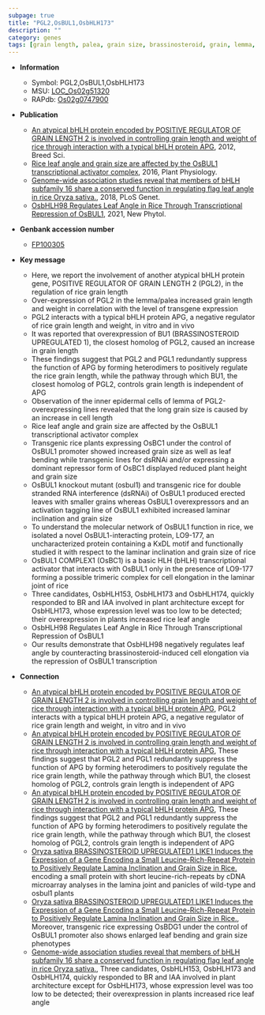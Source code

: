 ```yaml
---
subpage: true
title: "PGL2,OsBUL1,OsbHLH173"
description: ""
category: genes
tags: [grain length, palea, grain size, brassinosteroid, grain, lemma, leaf, cell elongation, height, plant height, transcriptional activator, architecture, iaa,  BR , IAA, plant architecture, leaf angle]
---
```


* **Information**  
    + Symbol: PGL2,OsBUL1,OsbHLH173  
    + MSU: [LOC_Os02g51320](http://rice.plantbiology.msu.edu/cgi-bin/ORF_infopage.cgi?orf=LOC_Os02g51320)  
    + RAPdb: [Os02g0747900](http://rapdb.dna.affrc.go.jp/viewer/gbrowse_details/irgsp1?name=Os02g0747900)  

* **Publication**  
    + [An atypical bHLH protein encoded by POSITIVE REGULATOR OF GRAIN LENGTH 2 is involved in controlling grain length and weight of rice through interaction with a typical bHLH protein APG](http://www.ncbi.nlm.nih.gov/pubmed?term=An+atypical+bHLH+protein+encoded+by+POSITIVE+REGULATOR+OF+GRAIN+LENGTH+2+is+involved+in+controlling+grain+length+and+weight+of+rice+through+interaction+with+a+typical+bHLH+protein+APG%5BTitle%5D), 2012, Breed Sci.
    + [Rice leaf angle and grain size are affected by the OsBUL1 transcriptional activator complex](http://www.ncbi.nlm.nih.gov/pubmed?term=Rice+leaf+angle+and+grain+size+are+affected+by+the+OsBUL1+transcriptional+activator+complex%5BTitle%5D), 2016, Plant Physiology.
    + [Genome-wide association studies reveal that members of bHLH subfamily 16 share a conserved function in regulating flag leaf angle in rice Oryza sativa.](http://www.ncbi.nlm.nih.gov/pubmed?term=Genome-wide+association+studies+reveal+that+members+of+bHLH+subfamily+16+share+a+conserved+function+in+regulating+flag+leaf+angle+in+rice+Oryza+sativa.%5BTitle%5D), 2018, PLoS Genet.
    + [OsbHLH98 Regulates Leaf Angle in Rice Through Transcriptional Repression of OsBUL1](http://www.ncbi.nlm.nih.gov/pubmed?term=OsbHLH98+Regulates+Leaf+Angle+in+Rice+Through+Transcriptional+Repression+of+OsBUL1%5BTitle%5D), 2021, New Phytol.

* **Genbank accession number**  
    + [FP100305](http://www.ncbi.nlm.nih.gov/nuccore/FP100305)

* **Key message**  
    + Here, we report the involvement of another atypical bHLH protein gene, POSITIVE REGULATOR OF GRAIN LENGTH 2 (PGL2), in the regulation of rice grain length
    + Over-expression of PGL2 in the lemma/palea increased grain length and weight in correlation with the level of transgene expression
    + PGL2 interacts with a typical bHLH protein APG, a negative regulator of rice grain length and weight, in vitro and in vivo
    + It was reported that overexpression of BU1 (BRASSINOSTEROID UPREGULATED 1), the closest homolog of PGL2, caused an increase in grain length
    + These findings suggest that PGL2 and PGL1 redundantly suppress the function of APG by forming heterodimers to positively regulate the rice grain length, while the pathway through which BU1, the closest homolog of PGL2, controls grain length is independent of APG
    + Observation of the inner epidermal cells of lemma of PGL2-overexpressing lines revealed that the long grain size is caused by an increase in cell length
    + Rice leaf angle and grain size are affected by the OsBUL1 transcriptional activator complex
    + Transgenic rice plants expressing OsBC1 under the control of OsBUL1 promoter showed increased grain size as well as leaf bending while transgenic lines for dsRNAi and/or expressing a dominant repressor form of OsBC1 displayed reduced plant height and grain size
    + OsBUL1 knockout mutant (osbul1) and transgenic rice for double stranded RNA interference (dsRNAi) of OsBUL1 produced erected leaves with smaller grains whereas OsBUL1 overexpressors and an activation tagging line of OsBUL1 exhibited increased laminar inclination and grain size
    + To understand the molecular network of OsBUL1 function in rice, we isolated a novel OsBUL1-interacting protein, LO9-177, an uncharacterized protein containing a KxDL motif and functionally studied it with respect to the laminar inclination and grain size of rice
    + OsBUL1 COMPLEX1 (OsBC1) is a basic HLH (bHLH) transcriptional activator that interacts with OsBUL1 only in the presence of LO9-177 forming a possible trimeric complex for cell elongation in the laminar joint of rice
    + Three candidates, OsbHLH153, OsbHLH173 and OsbHLH174, quickly responded to BR and IAA involved in plant architecture except for OsbHLH173, whose expression level was too low to be detected; their overexpression in plants increased rice leaf angle
    + OsbHLH98 Regulates Leaf Angle in Rice Through Transcriptional Repression of OsBUL1
    + Our results demonstrate that OsbHLH98 negatively regulates leaf angle by counteracting brassinosteroid-induced cell elongation via the repression of OsBUL1 transcription

* **Connection**  
    + [An atypical bHLH protein encoded by POSITIVE REGULATOR OF GRAIN LENGTH 2 is involved in controlling grain length and weight of rice through interaction with a typical bHLH protein APG](http://www.ncbi.nlm.nih.gov/pubmed?term=An+atypical+bHLH+protein+encoded+by+POSITIVE+REGULATOR+OF+GRAIN+LENGTH+2+is+involved+in+controlling+grain+length+and+weight+of+rice+through+interaction+with+a+typical+bHLH+protein+APG%5BTitle%5D), PGL2 interacts with a typical bHLH protein APG, a negative regulator of rice grain length and weight, in vitro and in vivo
    + [An atypical bHLH protein encoded by POSITIVE REGULATOR OF GRAIN LENGTH 2 is involved in controlling grain length and weight of rice through interaction with a typical bHLH protein APG](http://www.ncbi.nlm.nih.gov/pubmed?term=An+atypical+bHLH+protein+encoded+by+POSITIVE+REGULATOR+OF+GRAIN+LENGTH+2+is+involved+in+controlling+grain+length+and+weight+of+rice+through+interaction+with+a+typical+bHLH+protein+APG%5BTitle%5D), These findings suggest that PGL2 and PGL1 redundantly suppress the function of APG by forming heterodimers to positively regulate the rice grain length, while the pathway through which BU1, the closest homolog of PGL2, controls grain length is independent of APG
    + [An atypical bHLH protein encoded by POSITIVE REGULATOR OF GRAIN LENGTH 2 is involved in controlling grain length and weight of rice through interaction with a typical bHLH protein APG](http://www.ncbi.nlm.nih.gov/pubmed?term=An+atypical+bHLH+protein+encoded+by+POSITIVE+REGULATOR+OF+GRAIN+LENGTH+2+is+involved+in+controlling+grain+length+and+weight+of+rice+through+interaction+with+a+typical+bHLH+protein+APG%5BTitle%5D), These findings suggest that PGL2 and PGL1 redundantly suppress the function of APG by forming heterodimers to positively regulate the rice grain length, while the pathway through which BU1, the closest homolog of PGL2, controls grain length is independent of APG
    + [Oryza sativa BRASSINOSTEROID UPREGULATED1 LIKE1 Induces the Expression of a Gene Encoding a Small Leucine-Rich-Repeat Protein to Positively Regulate Lamina Inclination and Grain Size in Rice.](OsBDG1) encoding a small protein with short leucine-rich-repeats by cDNA microarray analyses in the lamina joint and panicles of wild-type and osbul1 plants
    + [Oryza sativa BRASSINOSTEROID UPREGULATED1 LIKE1 Induces the Expression of a Gene Encoding a Small Leucine-Rich-Repeat Protein to Positively Regulate Lamina Inclination and Grain Size in Rice.](http://www.ncbi.nlm.nih.gov/pubmed?term=Oryza+sativa+BRASSINOSTEROID+UPREGULATED1+LIKE1+Induces+the+Expression+of+a+Gene+Encoding+a+Small+Leucine-Rich-Repeat+Protein+to+Positively+Regulate+Lamina+Inclination+and+Grain+Size+in+Rice.%5BTitle%5D),  Moreover, transgenic rice expressing OsBDG1 under the control of OsBUL1 promoter also shows enlarged leaf bending and grain size phenotypes
    + [Genome-wide association studies reveal that members of bHLH subfamily 16 share a conserved function in regulating flag leaf angle in rice Oryza sativa.](http://www.ncbi.nlm.nih.gov/pubmed?term=Genome-wide+association+studies+reveal+that+members+of+bHLH+subfamily+16+share+a+conserved+function+in+regulating+flag+leaf+angle+in+rice+Oryza+sativa.%5BTitle%5D),  Three candidates, OsbHLH153, OsbHLH173 and OsbHLH174, quickly responded to BR and IAA involved in plant architecture except for OsbHLH173, whose expression level was too low to be detected; their overexpression in plants increased rice leaf angle




